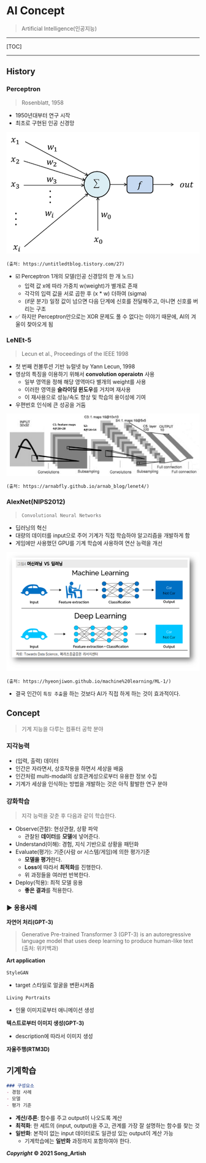 # AI Concept

> Artificial Intelligence(인공지능)

---

[TOC]

---



## History

### Perceptron

> Rosenblatt, 1958

- 1950년대부터 연구 시작
- 최초로 구현된 인공 신경망

![single-layer perceptron](img/0223_percetron.png)

`(출처: https://untitledtblog.tistory.com/27)`

- :ballot_box_with_check: Perceptron 1개의 모델(인공 신경망의 한 개 노드)
  - 입력 값 x에 따라 가중치 w(weight)가 별개로 존재
  - 각각의 입력 값을 서로 곱한 후 (x * w) 더하여 (sigma)
  - (if문 분기) 일정 값이 넘으면 다음 단계에 신호를 전달해주고, 아니면 신호를 버리는 구조
- :white_check_mark: 하지만 Perceptron만으로는 XOR 문제도 풀 수 없다는 이야기 때문에, AI의 겨울이 찾아오게 됨

### LeNEt-5

> Lecun et al., Proceedings of the IEEE 1998

- 첫 번째 컨볼루션 기반 뉴럴넷 by Yann Lecun, 1998
- 영상의 특징을 이용하기 위해서 **convolution operaiotn** 사용
  - 일부 영역을 정해 해당 영역마다 별개의 weight를 사용
  - 이러한 영역을 **슬라이딩 윈도우**를 거치며 재사용
  - 이 재사용으로 성능/속도 향상 및 학습의 용이성에 기여
- 우편번호 인식에 큰 성공을 거둠

![LeNet-5](img/0223_lenet.png)

`(출처: https://arnabfly.github.io/arnab_blog/lenet4/)`

### AlexNet(NIPS2012)

> `Convolutional Neural Networks`

- 딥러닝의 혁신
- 대량의 데이터를 input으로 주어 기계가 직접 학습하야 알고리즘을 개발하게 함
- 게임에만 사용했던 GPU를 기계 학습에 사용하여 연산 능력을 개선

![기계학습 패러다임의 변화](img/0223_machine_deep_learning.png)

`(출처: https://hyeonjiwon.github.io/machine%20learning/ML-1/)`

- 결국 인간이 `특징 추출`을 하는 것보다 AI가 직접 하게 하는 것이 효과적이다.



## Concept

> 기계 지능을 다루는 컴퓨터 공학 분야

### 지각능력

- (입력, 출력) 데이터
- 인간은 자라면서, 상호작용을 하면서 세상을 배움
- 인간처럼 multi-modal의 상호관계성으로부터 유용한 정보 수집
- 기계가 세상을 인식하는 방법을 개발하는 것은 아직 활발한 연구 분야 

### 강화학습

> 지각 능력을 갖춘 후 다음과 같이 학습한다.

- Observe(관찰): 현상관찰, 상황 파악
  - 관찰된 **데이터**를 **모델**에 넣어준다.
- Understand(이해): 경험, 지식 기반으로 상황을 패턴화
- Evaluate(평가): 기준(사람 or 시스템/게임)에 의한 평가기준
  - **모델을 평가**한다.
  - **Loss**에 따라서 **최적화**를 진행한다.
  - 위 과정들을 여러번 반복한다.
- Deploy(적용): 최적 모델 응용
  - **좋은 결과**를 적용한다.

### :arrow_forward: 응용사례

**자연어 처리(GPT-3)**

> Generative Pre-trained Transformer 3 (GPT-3) is an autoregressive language model that uses deep learning to produce human-like text (출처: 위키백과)

**Art application**

`StyleGAN`

- target 스타일로 얼굴을 변환시켜줌

`Living Portraits`

- 인물 이미지로부터 애니메이션 생성

**텍스트로부터 이미지 생성(GPT-3)**

- description에 따라서 이미지 생성

**자율주행(RTM3D)**



## 기계학습

```markdown
### 구성요소
- 경험 사례
- 모델
- 평가 기준
```

- **계산/추론**: 함수를 주고 output이 나오도록 계산
- **최적화**: 한 세트의 (input, output)을 주고, 관계를 가장 잘 설명하는 함수를 찾는 것
- **일반화**: 본적이 없는 input 데이터로도 일관성 있는 output이 계산 가능
  - 기계학습에는 **일반화** 과정까지 포함하여야 한다.

***Copyright* © 2021 Song_Artish**